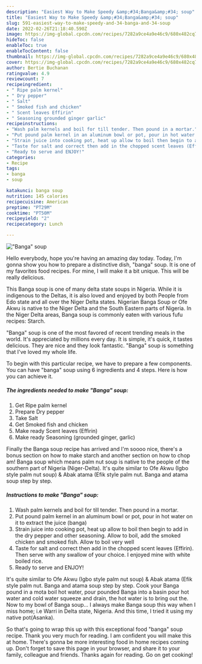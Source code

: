 ```yaml
---
description: "Easiest Way to Make Speedy &amp;#34;Banga&amp;#34; soup"
title: "Easiest Way to Make Speedy &amp;#34;Banga&amp;#34; soup"
slug: 591-easiest-way-to-make-speedy-and-34-banga-and-34-soup
date: 2022-02-26T21:18:40.590Z
image: https://img-global.cpcdn.com/recipes/7282a9ce4a9e46c9/680x482cq70/banga-soup-recipe-main-photo.jpg
hideToc: false
enableToc: true
enableTocContent: false
thumbnail: https://img-global.cpcdn.com/recipes/7282a9ce4a9e46c9/680x482cq70/banga-soup-recipe-main-photo.jpg
cover: https://img-global.cpcdn.com/recipes/7282a9ce4a9e46c9/680x482cq70/banga-soup-recipe-main-photo.jpg
author: Bertie Buchanan
ratingvalue: 4.9
reviewcount: 7
recipeingredient:
- " Ripe palm kernel"
- " Dry pepper"
- " Salt"
- " Smoked fish and chicken"
- " Scent leaves Effirin"
- " Seasoning grounded ginger garlic"
recipeinstructions:
- "Wash palm kernels and boil for till tender. Then pound in a mortar."
- "Put pound palm kernel in an aluminum bowl or pot, pour in hot water on it to extract the juice (banga)"
- "Strain juice into cooking pot, heat up allow to boil then begin to add in the dry pepper and other seasoning. Allow to boil, add the smoked chicken and smoked fish. Allow to boil very well"
- "Taste for salt and correct then add in the chopped scent leaves (Effirin). Then serve with any swallow of your choice. I enjoyed mine with white boiled rice."
- "Ready to serve and ENJOY!"
categories:
- Recipe
tags:
- banga
- soup

katakunci: banga soup 
nutrition: 145 calories
recipecuisine: American
preptime: "PT29M"
cooktime: "PT50M"
recipeyield: "2"
recipecategory: Lunch

---
```



![&#34;Banga&#34; soup](https://img-global.cpcdn.com/recipes/7282a9ce4a9e46c9/680x482cq70/banga-soup-recipe-main-photo.jpg)

Hello everybody, hope you're having an amazing day today. Today, I'm gonna show you how to prepare a distinctive dish, &#34;banga&#34; soup. It is one of my favorites food recipes. For mine, I will make it a bit unique. This will be really delicious.

This Banga soup is one of many delta state soups in Nigeria. While it is indigenous to the Deltas, it is also loved and enjoyed by both People from Edo state and all over the Niger Delta states. Nigerian Banga Soup or Ofe Akwu is native to the Niger Delta and the South Eastern parts of Nigeria. In the Niger Delta areas, Banga soup is commonly eaten with various fufu recipes: Starch.

&#34;Banga&#34; soup is one of the most favored of recent trending meals in the world. It's appreciated by millions every day. It is simple, it's quick, it tastes delicious. They are nice and they look fantastic. &#34;Banga&#34; soup is something that I've loved my whole life.


To begin with this particular recipe, we have to prepare a few components. You can have &#34;banga&#34; soup using 6 ingredients and 4 steps. Here is how you can achieve it.

<!--inarticleads1-->

##### The ingredients needed to make &#34;Banga&#34; soup:

1. Get  Ripe palm kernel
1. Prepare  Dry pepper
1. Take  Salt
1. Get  Smoked fish and chicken
1. Make ready  Scent leaves (Effirin)
1. Make ready  Seasoning (grounded ginger, garlic)


Finally the Banga soup recipe has arrived and I&#39;m soooo nice, there&#39;s a bonus section on how to make starch and another section on how to chop am! Banga soup which means palm nut soup is native to the people of the southern part of Nigeria (Niger-Delta). It&#39;s quite similar to Ofe Akwu (Igbo style palm nut soup) &amp; Abak atama (Efik style palm nut. Banga and atama soup step by step. 

<!--inarticleads2-->

##### Instructions to make &#34;Banga&#34; soup:

1. Wash palm kernels and boil for till tender. Then pound in a mortar.
1. Put pound palm kernel in an aluminum bowl or pot, pour in hot water on it to extract the juice (banga)
1. Strain juice into cooking pot, heat up allow to boil then begin to add in the dry pepper and other seasoning. Allow to boil, add the smoked chicken and smoked fish. Allow to boil very well
1. Taste for salt and correct then add in the chopped scent leaves (Effirin). Then serve with any swallow of your choice. I enjoyed mine with white boiled rice.
1. Ready to serve and ENJOY!

It&#39;s quite similar to Ofe Akwu (Igbo style palm nut soup) &amp; Abak atama (Efik style palm nut. Banga and atama soup step by step. Cook your Banga pound in a mota boil hot water, pour pounded Banga into a basin pour hot water and cold water squeeze and drain, the hot water is to bring out the. Now to my bowl of Banga soup… I always make Banga soup this way when I miss home; i.e Warri in Delta state, Nigeria. And this time, I tried it using my native pot(Asanka). 

So that's going to wrap this up with this exceptional food &#34;banga&#34; soup recipe. Thank you very much for reading. I am confident you will make this at home. There's gonna be more interesting food in home recipes coming up. Don't forget to save this page in your browser, and share it to your family, colleague and friends. Thanks again for reading. Go on get cooking!
